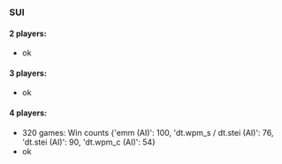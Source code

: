 ### SUI

#### 2 players:
- ok

#### 3 players:
- ok

#### 4 players:
- 320 games: Win counts {'emm (AI)': 100, 'dt.wpm_s / dt.stei (AI)': 76, 'dt.stei (AI)': 90, 'dt.wpm_c (AI)': 54}
- ok
